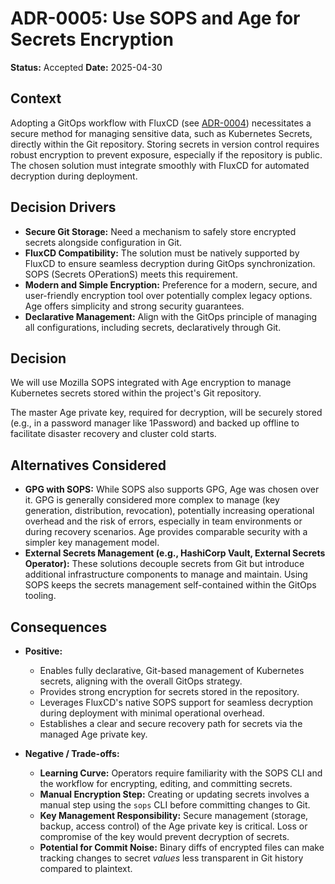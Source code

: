 # ADR-0005: Use SOPS and Age for Secrets Encryption

**Status:** Accepted
**Date:** 2025-04-30

## Context

Adopting a GitOps workflow with FluxCD (see [ADR-0004](./0004-use-flux-cd-for-gitops.md)) necessitates a secure method for managing sensitive data, such as Kubernetes Secrets, directly within the Git repository. Storing secrets in version control requires robust encryption to prevent exposure, especially if the repository is public. The chosen solution must integrate smoothly with FluxCD for automated decryption during deployment.

## Decision Drivers

*   **Secure Git Storage:** Need a mechanism to safely store encrypted secrets alongside configuration in Git.
*   **FluxCD Compatibility:** The solution must be natively supported by FluxCD to ensure seamless decryption during GitOps synchronization. SOPS (Secrets OPerationS) meets this requirement.
*   **Modern and Simple Encryption:** Preference for a modern, secure, and user-friendly encryption tool over potentially complex legacy options. Age offers simplicity and strong security guarantees.
*   **Declarative Management:** Align with the GitOps principle of managing all configurations, including secrets, declaratively through Git.

## Decision

We will use Mozilla SOPS integrated with Age encryption to manage Kubernetes secrets stored within the project's Git repository.

The master Age private key, required for decryption, will be securely stored (e.g., in a password manager like 1Password) and backed up offline to facilitate disaster recovery and cluster cold starts.

## Alternatives Considered

*   **GPG with SOPS:** While SOPS also supports GPG, Age was chosen over it. GPG is generally considered more complex to manage (key generation, distribution, revocation), potentially increasing operational overhead and the risk of errors, especially in team environments or during recovery scenarios. Age provides comparable security with a simpler key management model.
*   **External Secrets Management (e.g., HashiCorp Vault, External Secrets Operator):** These solutions decouple secrets from Git but introduce additional infrastructure components to manage and maintain. Using SOPS keeps the secrets management self-contained within the GitOps tooling.

## Consequences

*   **Positive:**
    *   Enables fully declarative, Git-based management of Kubernetes secrets, aligning with the overall GitOps strategy.
    *   Provides strong encryption for secrets stored in the repository.
    *   Leverages FluxCD's native SOPS support for seamless decryption during deployment with minimal operational overhead.
    *   Establishes a clear and secure recovery path for secrets via the managed Age private key.

*   **Negative / Trade-offs:**
    *   **Learning Curve:** Operators require familiarity with the SOPS CLI and the workflow for encrypting, editing, and committing secrets.
    *   **Manual Encryption Step:** Creating or updating secrets involves a manual step using the `sops` CLI before committing changes to Git.
    *   **Key Management Responsibility:** Secure management (storage, backup, access control) of the Age private key is critical. Loss or compromise of the key would prevent decryption of secrets.
    *   **Potential for Commit Noise:** Binary diffs of encrypted files can make tracking changes to secret *values* less transparent in Git history compared to plaintext.
